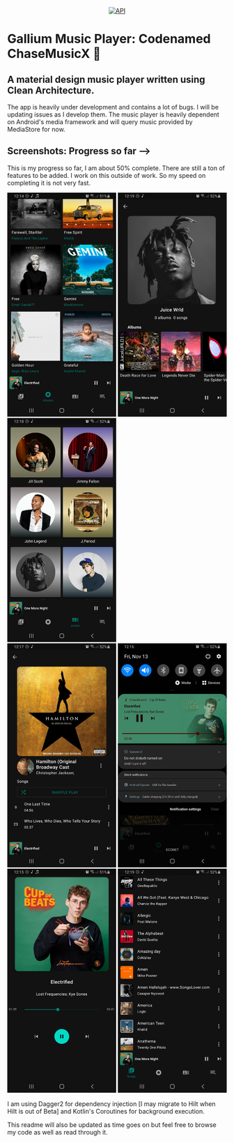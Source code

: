 <p align="center">
  <a href="https://android-arsenal.com/api?level=21"><img alt="API" src="https://img.shields.io/badge/API-21%2B-brightgreen.svg?style=flat"/></a>
</p>

# Gallium Music Player: Codenamed ChaseMusicX 🎼

## A material design music player written using Clean Architecture.

The app is heavily under development and contains a lot of bugs. I will be updating issues as I develop them.
The music player is heavily dependent on Android's media framework and will query music provided by MediaStore for now.


## Screenshots: Progress so far -->

This is my progress so far, I am about 50% complete. There are still a ton of features to be added.
I work on this outside of work. So my speed on completing it is not very fast.

<img src="https://raw.githubusercontent.com/KudzieChase/ChaseMusicX/master/art/albums.png" width="250px" />
<img src="https://raw.githubusercontent.com/KudzieChase/ChaseMusicX/master/art/artist_detail.png" width="250px" />
<img src="https://raw.githubusercontent.com/KudzieChase/ChaseMusicX/master/art/artists.png" width="250px" />

<br>

<img src="https://raw.githubusercontent.com/KudzieChase/ChaseMusicX/master/art/detail_view.png" width="250px" />
<img src="https://raw.githubusercontent.com/KudzieChase/ChaseMusicX/master/art/notification.png" width="250px" />
<img src="https://raw.githubusercontent.com/KudzieChase/ChaseMusicX/master/art/now_playing.png" width="250px" />
<img src="https://raw.githubusercontent.com/KudzieChase/ChaseMusicX/master/art/songs.png" width="250px" />


I am using Dagger2 for dependency injection [I may migrate to Hilt when Hilt is out of Beta] and Kotlin's Coroutines for background execution.

This readme will also be updated as time goes on but feel free to browse my code as well as read through it.

